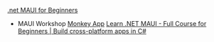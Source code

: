 [.net MAUI for Beginners ](https://www.youtube.com/watch?v=Hh279ES_FNQ&list=PLdo4fOcmZ0oUBAdL2NwBpDs32zwGqb9DY&index=1)



- MAUI Workshop
[Monkey App](https://github.com/dotnet-presentations/dotnet-maui-workshop)
[Learn .NET MAUI - Full Course for Beginners | Build cross-platform apps in C#](https://www.youtube.com/watch?v=DuNLR_NJv8U&t=11298s)